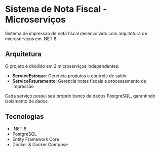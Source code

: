 # Sistema de Nota Fiscal - Microserviços

Sistema de impressão de nota fiscal desenvolvido com arquitetura de microserviços em .NET 8.

## Arquitetura

O projeto é dividido em 2 microserviços independentes:

- **ServiceEstoque**: Gerencia produtos e controle de saldo
- **ServiceFaturamento**: Gerencia notas fiscais e processamento de impressão

Cada serviço possui seu próprio banco de dados PostgreSQL, garantindo isolamento de dados.

## Tecnologias

- .NET 8
- PostgreSQL
- Entity Framework Core
- Docker & Docker Compose
